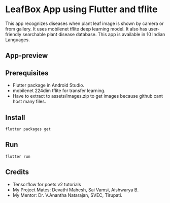# LeafBox App using Flutter and tflite

This app recognizes diseases when plant leaf image is shown by camera or from gallery. It uses mobilenet tflite deep learning model. It also has user-friendly searchable plant disease database. This app is available in 10 Indian Languages. 

## App-preview


## Prerequisites

- Flutter package in Android Studio.
- mobilenet 224dim tflite for transfer learning.
- Have to extract to assets/images.zip to get images because github cant host many files.


## Install 

```
flutter packages get
```

## Run

```
flutter run
```

## Credits

- Tensorflow for poets v2 tutorials
- My Project Mates: Devathi Mahesh, Sai Vamsi, Aishwarya B.
- My Mentor: Dr. V.Anantha Natarajan, SVEC, Tirupati.
